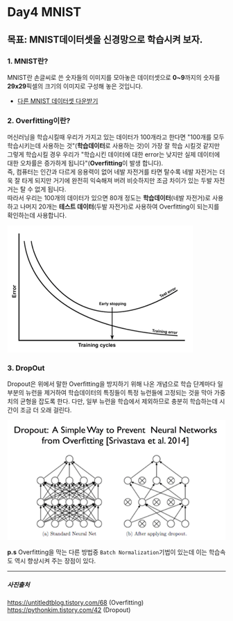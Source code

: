 # Day4 MNIST
## 목표: MNIST데이터셋을 신경망으로 학습시켜 보자.
### **1. MNIST란?**
MNIST란 손글씨로 쓴 숫자들의 이미지를 모아놓은 데이터셋으로 **0~9**까지의
숫자를 **29x29**픽셀의 크기의 이미지로 구성해 놓은 것입니다.   
+ [다른 MNIST 데이터셋 다운받기](http://yann.lecun.com/exdb/mnist/)


### **2. Overfitting이란?**
머신러닝을 학습시킬때 우리가 가지고 있는 데이터가 100개라고 한다면 "100개를
모두 학습시키는데 사용하는 것"(**학습데이터**로 사용하는 것)이 가장 잘 학습 시킬것
같지만 그렇게 학습시킬 경우 우리가 "학습시킨 데이터에 대한 error는 낮지만 실제 데이터에
대한 오차률은 증가하게 됩니다"(**Overfitting**이 발생 합니다).   
즉, 컴퓨터는 인간과 다르게 응용력이 없어 네발 자전거를 타면 탈수록 네발 자전거는
더욱 잘 타게 되지만 거기에 완전히 익숙해져 버려 비슷하지만 조금 차이가 있는 두발 자전거는
탈 수 없게 됩니다.  
따라서 우리는 100개의 데이터가 있으면 80개 정도는 **학습데이터**(네발 자전거)로 사용하고
나머지 20개는 **테스트 데이터**(두발 자전거)로 사용하여 Overfitting이 되는지를 확인하는데
사용합니다.

![git](https://github.com/wotjd0715/DeepLearning/blob/master/Day4/over.png)

### **3. DropOut**
Dropout은 위에서 말한 Overfitting을 방지하기 위해 나온 개념으로 학습 단계마다 일부분의 뉴런을 제거하여
학습데이터의 특징들이 특정 뉴런들에 고정되는 것을 막아 가중치의 균형을 잡도록 한다.
다만, 일부 뉴런을 학습에서 제외하므로 충분히 학습하는데 시간이 조금 더 오래 걸린다.  
 
![git](https://github.com/wotjd0715/DeepLearning/blob/master/Day4/dropout.png)   

**p.s** Overfitting을 막는 다른 방법중 ```Batch Normalization```기법이 있는데 이는 학습속도 역시 
향상시켜 주는 장점이 있다.

***
##### 사진출처
https://untitledtblog.tistory.com/68 (Overfitting)
https://pythonkim.tistory.com/42 (Dropout)
